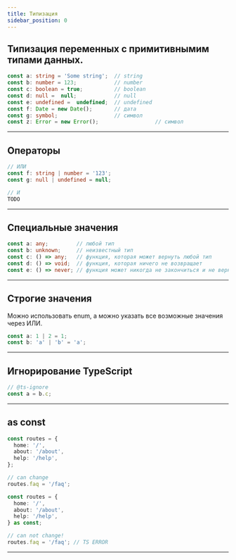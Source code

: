```yaml
---
title: Типизация
sidebar_position: 0
---
```


## Типизация переменных с примитивнымим типами данных.

```ts
const a: string = 'Some string';  // string
const b: number = 123;            // number
const c: boolean = true;          // boolean
const d: null =  null;            // null
const e: undefined =  undefined;  // undefined
const f: Date = new Date();       // дата
const g: symbol;                  // символ
const z: Error = new Error();                  // символ
```

---

## Операторы

```ts
// ИЛИ
const f: string | number = '123';
const g: null | undefined = null;

// И
TODO
```

---

## Специальные значения

```ts
const a: any;         // любой тип
const b: unknown;     // неизвестный тип
const c: () => any;   // функция, которая может вернуть любой тип
const d: () => void;  // функция, которая ничего не возвращает
const e: () => never; // функция может никогда не закончиться и не вернуть результат
```

---

## Строгие значения

Можно использовать enum, а можно указать все возможные значения через ИЛИ.

```ts
const a: 1 | 2 = 1;
const b: 'a' | 'b' = 'a';
```

---

## Игнорирование TypeScript

```ts
// @ts-ignore
const a = b.c;
```

---

## as const

```ts
const routes = {
  home: '/',
  about: '/about',
  help: '/help',
};

// can change
routes.faq = '/faq';
```

```ts
const routes = {
  home: '/',
  about: '/about',
  help: '/help',
} as const;

// can not change!
routes.faq = '/faq'; // TS ERROR
```

---
